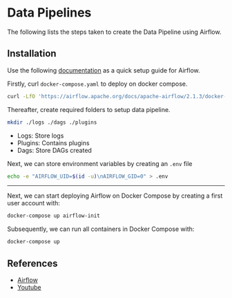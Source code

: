 # Data Pipelines

The following lists the steps taken to create the Data Pipeline using Airflow.

## Installation 

Use the following [documentation](https://airflow.apache.org/docs/apache-airflow/2.1.3/start/docker.html) as a quick setup guide for Airflow.

Firstly, curl `docker-compose.yaml` to deploy on docker compose.
```bash
curl -LfO 'https://airflow.apache.org/docs/apache-airflow/2.1.3/docker-compose.yaml'
```

Thereafter, create required folders to setup data pipeline.
```bash
mkdir ./logs ./dags ./plugins
```
- Logs: Store logs
- Plugins: Contains plugins
- Dags: Store DAGs created

Next, we can store environment variables by creating an `.env` file
```bash
echo -e "AIRFLOW_UID=$(id -u)\nAIRFLOW_GID=0" > .env
```

---

Next, we can start deploying Airflow on Docker Compose by creating a first user account with:
```bash
docker-compose up airflow-init
```

Subsequently, we can run all containers in Docker Compose with:
```bash
docker-compose up
```


## References
- [Airflow](https://airflow.apache.org/docs/apache-airflow/2.1.3/start/docker.html) 
- [Youtube](https://www.youtube.com/watch?v=aTaytcxy2Ck
)